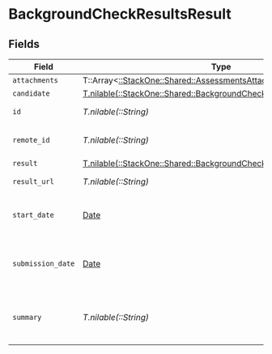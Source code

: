 # BackgroundCheckResultsResult


## Fields

| Field                                                                                                                                | Type                                                                                                                                 | Required                                                                                                                             | Description                                                                                                                          | Example                                                                                                                              |
| ------------------------------------------------------------------------------------------------------------------------------------ | ------------------------------------------------------------------------------------------------------------------------------------ | ------------------------------------------------------------------------------------------------------------------------------------ | ------------------------------------------------------------------------------------------------------------------------------------ | ------------------------------------------------------------------------------------------------------------------------------------ |
| `attachments`                                                                                                                        | T::Array<[::StackOne::Shared::AssessmentsAttachment](../../models/shared/assessmentsattachment.md)>                                  | :heavy_minus_sign:                                                                                                                   | N/A                                                                                                                                  |                                                                                                                                      |
| `candidate`                                                                                                                          | [T.nilable(::StackOne::Shared::BackgroundCheckResultsResultCandidate)](../../models/shared/backgroundcheckresultsresultcandidate.md) | :heavy_minus_sign:                                                                                                                   | N/A                                                                                                                                  |                                                                                                                                      |
| `id`                                                                                                                                 | *T.nilable(::String)*                                                                                                                | :heavy_minus_sign:                                                                                                                   | Unique identifier                                                                                                                    | 8187e5da-dc77-475e-9949-af0f1fa4e4e3                                                                                                 |
| `remote_id`                                                                                                                          | *T.nilable(::String)*                                                                                                                | :heavy_minus_sign:                                                                                                                   | Provider's unique identifier                                                                                                         | 8187e5da-dc77-475e-9949-af0f1fa4e4e3                                                                                                 |
| `result`                                                                                                                             | [T.nilable(::StackOne::Shared::BackgroundCheckResultsResultResult)](../../models/shared/backgroundcheckresultsresultresult.md)       | :heavy_minus_sign:                                                                                                                   | N/A                                                                                                                                  |                                                                                                                                      |
| `result_url`                                                                                                                         | *T.nilable(::String)*                                                                                                                | :heavy_minus_sign:                                                                                                                   | The test`s result url                                                                                                                | https://exmaple.com/result?id=xyz                                                                                                    |
| `start_date`                                                                                                                         | [Date](https://ruby-doc.org/stdlib-2.6.1/libdoc/date/rdoc/Date.html)                                                                 | :heavy_minus_sign:                                                                                                                   | The start date of the candidate test                                                                                                 | 2021-01-01T01:01:01.000Z                                                                                                             |
| `submission_date`                                                                                                                    | [Date](https://ruby-doc.org/stdlib-2.6.1/libdoc/date/rdoc/Date.html)                                                                 | :heavy_minus_sign:                                                                                                                   | The submission date of the candidate test                                                                                            | 2021-01-01T01:01:01.000Z                                                                                                             |
| `summary`                                                                                                                            | *T.nilable(::String)*                                                                                                                | :heavy_minus_sign:                                                                                                                   | The summary about the result of the test                                                                                             | Test is passed                                                                                                                       |